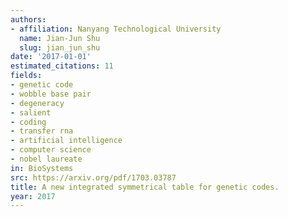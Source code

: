 ```yaml
---
authors:
- affiliation: Nanyang Technological University
  name: Jian-Jun Shu
  slug: jian_jun_shu
date: '2017-01-01'
estimated_citations: 11
fields:
- genetic code
- wobble base pair
- degeneracy
- salient
- coding
- transfer rna
- artificial intelligence
- computer science
- nobel laureate
in: BioSystems
src: https://arxiv.org/pdf/1703.03787
title: A new integrated symmetrical table for genetic codes.
year: 2017
---
```

